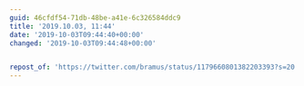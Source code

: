 ```yaml
---
guid: 46cfdf54-71db-48be-a41e-6c326584ddc9
title: '2019.10.03, 11:44'
date: '2019-10-03T09:44:40+00:00'
changed: '2019-10-03T09:44:48+00:00'


repost_of: 'https://twitter.com/bramus/status/1179660801382203393?s=20'
---
```


